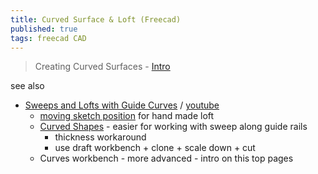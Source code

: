 ```yaml
---
title: Curved Surface & Loft (Freecad)
published: true
tags: freecad CAD
---
```

> Creating Curved Surfaces - [Intro](https://www.digikey.com/en/maker/tutorials/2025/intro-to-freecad-part-8-creating-curved-surfaces)

see also
- [ Sweeps and Lofts with Guide Curves](https://www.digikey.com/en/maker/tutorials/2025/intro-to-freecad-part-7-sweeps-and-lofts-with-guide-curves) / [youtube](https://www.youtube.com/embed/PBJaLyEjDPI)
	- [moving sketch position](https://youtu.be/PBJaLyEjDPI?si=8okxvyQUvjxR23hw&t=383) for hand made loft
    - [Curved Shapes](https://youtu.be/PBJaLyEjDPI?si=aYu4SCBHmDoifei1&t=1987) - easier for working with sweep along guide rails
    	- thickness workaround
        - use draft workbench + clone + scale down + cut
	- Curves workbench - more advanced - intro on this top pages